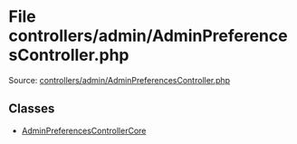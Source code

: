 File controllers/admin/AdminPreferencesController.php
=========

Source: [controllers/admin/AdminPreferencesController.php](https://github.com/PrestaShop/PrestaShop/blob/1.5.6.2/controllers/admin/AdminPreferencesController.php)


Classes
-------

* [AdminPreferencesControllerCore](class.AdminPreferencesControllerCore.md)

